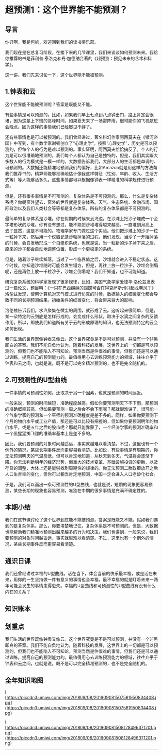 # 超预测1：这个世界能不能预测？

## 导言

你好啊，我是何帆，欢迎回到我们的读书俱乐部。

我们现在是在总复习阶段。在接下来的几节课里，我们来谈谈如何预测未来。我给你推荐的书是菲利普·泰洛克和丹·加德纳合著的《超预测：预见未来的艺术和科学》。

这一讲，我们先来讨论一下，这个世界能不能被预测。

## 1.钟表和云

这个世界能不能被预测呢？答案是既能又不能。

有些事情是可以预测的。比如，如果我们早上七点到八点钟出门，路上肯定会很堵，因为这是上下班的高峰时间。如果夏天来了一场雷阵雨，很可能你的飞机航班会晚点，因为这样的事情我们已经屡见不鲜了。

还有些事情也是可以被预测的。我们曾经讲过，著名科幻作家阿西莫夫在《银河帝国》中写到，有个数学家谢顿创立了“心理史学”。按照“心理史学”，历史是可以预测的，但每个人的行为是难以预测的。事实证明，阿西莫夫恰恰搞反了。个人的行为是可以很准确地预测的。我们每个人都认为自己是独特的，但是，我们其实跟大多数人的行为模式是一模一样的。大数据告诉我们，大部分人的生活都是单调的、可预测的。大数据还能精准地预测我们的偏好，比如Amazon就是用这样的方法帮我们推荐书的，精算师能够准确地估计像我这样特征（性别、年龄、收入、生活方式等）等人能够活多久。这些事情都可以根据像钟表一样精准的科学规律进行预测。

但是，还有很多事情是不可预测的。复杂体系是不可预测的。那么，什么是复杂体系呢？你朝窗外望去，窗外的世界就是复杂体系。天气、生态系统、金融市场、国际政治以及我们人类社会等等都是复杂体系，所有的复杂体系都是不可预测的。

最简单的复杂体系是沙堆。你在假期的时候来到海边，在沙滩上把沙子堆成一个金字塔形状的沙堆。你有没有想过，能不能把沙堆堆得越来越高，一直堆到月亮上去？显然，这是不可能的。物理学家专门做过这个实验。他们把沙滩上的沙子一粒一粒掉下来，然后用一个仪器记录沙粒掉落的过程。他们发现，当沙子一开始掉落的时候，会自发地形成一个自组织系统，也就是说，当一粒新的沙子掉下来之后，原来的沙子都会自动地调整位置，形成一个更稳定的系统。

但是，随着沙子继续掉落，当过了一个临界值之后，沙堆就会进入不稳定状态。这个时候，你知道沙堆随时可能会发生塌方，但是，再往上放一粒沙子，沙堆会倒塌呢，还是再往上放一千粒沙子，沙堆会倒塌呢？我们不知道，也不可能知道。

研究复杂系统的科学家发现了很多规律，比如，美国气象学家爱德华·洛伦兹发表过一篇论文，题目叫：《一只在巴西翩翩的蝴蝶可否在得克萨斯州引起龙卷风？》洛伦兹发现，使用计算机对天气模式进行仿真的时候，数据输入的细微变化都会导致不同的长期预测结果。初始条件的细微变化，将会带来巨大的影响。

洛伦兹告诉我们，水汽聚集在微尘的周围，就形成了云。这听起来很简单，但是，某一朵特定的云到底是怎样形成的，会变成什么形状，取决于水滴之间复杂的反馈作用。所以，即使我们知道所有关于云的形成原理的知识，也无法预测特定的云会如何出现。

我们生活的世界既像钟表又像云。这个世界究竟是不是可以预测，并没有一个非黑即白的答案。我们不能自负地认为，随着科技的发展，这世界上的一切都是可以预测的，但我们也不能陷入不可知论。预测当然是件很难的事情，但我们还是可以通过训练，提高自己的预测能力的。最值得用心去训练预测能力的领域，往往介乎于钟表和云之间，也就是说，既不是可以完全精准预测的，也不是完全随机的。

## 2.可预测性的U型曲线

一件事情的可预测性如何，还取决于另一个因素，也就是预测的时间远近。

一般来说，预测的时间越短，准确程度越高。假如你要预测明天下不下雨，那预测的准确概率较高，但如果要预测一周之后会不会下雨呢？那就很难讲了，很可能一个气象学家的预测和一个巫师的预测准确程度是差不多的。同样，如果你要预测下个月的物价水平或工业产值，那还是可以比较有把握的，但如果你要预测明年的物价水平，或是五年之后的股市呢？那就只能靠蒙了，一个经济学家的预测准确率和一个黑猩猩掷飞镖的准确率基本上是差不多的。

因此，我们要预测的对象时间越遥远，事实就越难以看清楚。不过，这里也有一个例外的情况，某些长期事件反而更容易看清楚。比如说，有些事情是有周期的，你无法预测明天的气温高低，但可以肯定地知道，从秋天到冬天，气温将会逐渐下降。你无法判断明年的经济形势，但重大的技术变革、基础设施投资的更新、以及存货的调整，大体上还是能够找到周期性的规律的。你无法预测二胎政策放开之后人口生育率的变化，但你可以相当肯定地预测，中国一定会进入人口老龄化社会。

于是，我们可以画出一条可预测性的U型曲线，也就是说，短期的现象更容易预测，某些长期的现象也容易预测，唯独在中期的很多事情是充满不确定性的。

## 本期小结

我们在这节课讨论了这个世界到底能不能被预测。答案是既能又不能。假如我们遇到的是复杂体系，那么，你要清楚地记住，复杂体系是不可预测的。但是，大数据也能帮助我们精准地预测出越来越多的行为和决策。我们也讲到，一般来说，我们要预测的对象时间越遥远，事实就越难以看清楚。不过，这里也有一个例外的情况，某些长期事件反而更容易看清楚。

## 通识日课

我们还曾经讲过幸福的U型曲线。活在当下，体会当前的快乐最幸福，或是活在未来，用你的一生坚持做一件有意义的事情也会幸福，最不幸福的就是盯着未来一两年可能会发生的事情患得患失。幸福的U型曲线和可预测性的U型曲线有没有什么内在的关系？

## 知识账本

## 划重点

我们生活的世界既像钟表又像云。这个世界究竟是不是可以预测，并没有一个非黑即白的答案。我们不能自负地认为，随着科技的发展，这世界上的一切都是可以预测的，但我们也不能陷入不可知论。预测当然是件很难的事情，但我们还是可以通过训练，提高自己的预测能力的。最值得用心去训练预测能力的领域，往往介乎于钟表和云之间，也就是说，既不是可以完全精准预测的，也不是完全随机的。

## 全年知识地图

![https://piccdn3.umiwi.com/img/201809/08/201809081507581950834408.jpg](https://piccdn3.umiwi.com/img/201809/08/201809081507581950834408.jpg)

![https://piccdn3.umiwi.com/img/201809/08/201809081508128496371201.png](https://piccdn3.umiwi.com/img/201809/08/201809081508128496371201.png)

---
